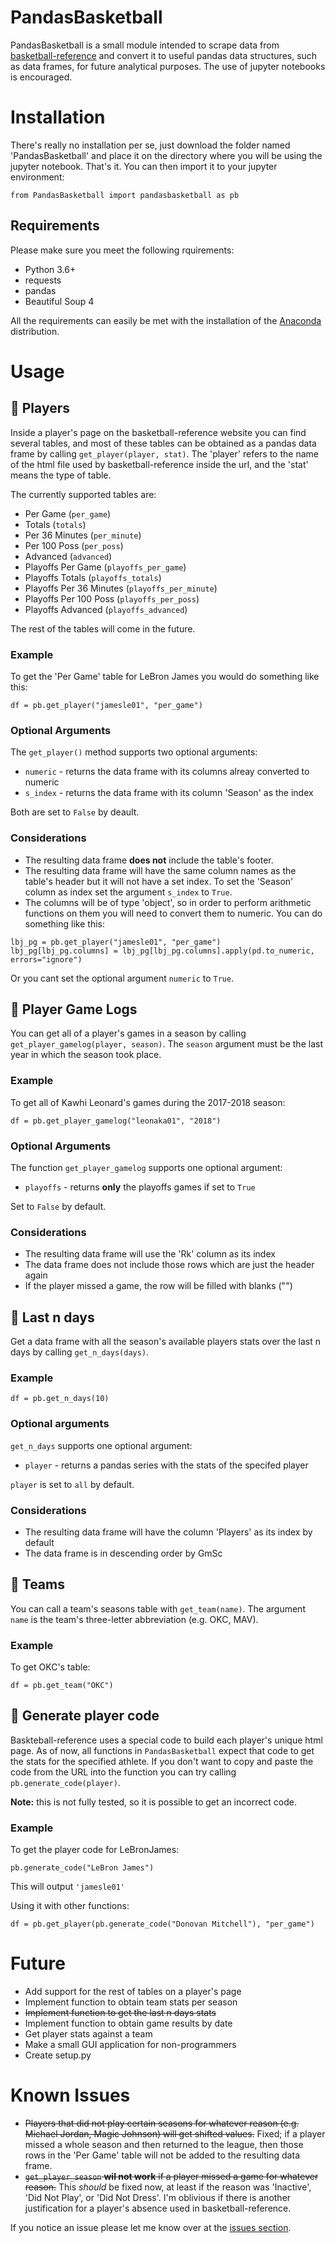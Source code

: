 # PandasBasketball
PandasBasketball is a small module intended to scrape data from [basketball-reference](https://www.basketball-reference.com/) and convert it to useful pandas data structures, such as data frames, for future analytical purposes. The use of jupyter notebooks is encouraged.

# Installation
There's really no installation per se, just download the folder named 'PandasBasketball' and place it on the directory where you will be using the jupyter notebook. That's it.
You can then import it to your jupyter environment:
```
from PandasBasketball import pandasbasketball as pb
```

## Requirements
Please make sure you meet the following rquirements:
- Python 3.6+
- requests
- pandas
- Beautiful Soup 4

All the requirements can easily be met with the installation of the [Anaconda](https://www.anaconda.com/download/) distribution.

# Usage
## :basketball: Players
Inside a player's page on the basketball-reference website you can find several tables, and most of these tables can be obtained as a pandas data frame by calling `get_player(player, stat)`. The 'player' refers to the name of the html file used by basketball-reference inside the url, and the 'stat' means the type of table.

The currently supported tables are:
- Per Game (`per_game`)
- Totals (`totals`)
- Per 36 Minutes (`per_minute`)
- Per 100 Poss (`per_poss`)
- Advanced (`advanced`)
- Playoffs Per Game (`playoffs_per_game`)
- Playoffs Totals (`playoffs_totals`)
- Playoffs Per 36 Minutes (`playoffs_per_minute`)
- Playoffs Per 100 Poss (`playoffs_per_poss`)
- Playoffs Advanced (`playoffs_advanced`)

The rest of the tables will come in the future.

### Example
To get the 'Per Game' table for LeBron James you would do something like this:
```
df = pb.get_player("jamesle01", "per_game")
```

### Optional Arguments
The `get_player()` method supports two optional arguments:
- `numeric` - returns the data frame with its columns alreay converted to numeric
- `s_index` - returns the data frame with its column 'Season' as the index

Both are set to `False` by deault.

### Considerations
- The resulting data frame **does not** include the table's footer.
- The resulting data frame will have the same column names as the table's header but it will not have a set index. To set the 'Season' column as index set the argument `s_index` to `True`. 
- The columns will be of type 'object', so in order to perform arithmetic functions on them you will need to convert them to numeric. You can do something like this:
```
lbj_pg = pb.get_player("jamesle01", "per_game")
lbj_pg[lbj_pg.columns] = lbj_pg[lbj_pg.columns].apply(pd.to_numeric, errors="ignore")
```
Or you cant set the optional argument `numeric` to `True`.

## :basketball: Player Game Logs
You can get all of a player's games in a season by calling `get_player_gamelog(player, season)`. The `season` argument must be the last year in which the season took place. 

### Example
To get all of Kawhi Leonard's games during the 2017-2018 season:
```
df = pb.get_player_gamelog("leonaka01", "2018")
```

### Optional Arguments
The function `get_player_gamelog` supports one optional argument:
- `playoffs` - returns **only** the playoffs games if set to `True`

Set to `False` by default.

### Considerations
- The resulting data frame will use the 'Rk' column as its index
- The data frame does not include those rows which are just the header again
- If the player missed a game, the row will be filled with blanks ("")

## :basketball: Last n days
Get a data frame with all the season's available players stats over the last n days by calling `get_n_days(days)`.

### Example
```
df = pb.get_n_days(10)
```
### Optional arguments
`get_n_days` supports one optional argument: 
- `player` - returns a pandas series with the stats of the specifed player

`player` is set to `all` by default.

### Considerations
- The resulting data frame will have the column 'Players' as its index by default
- The data frame is in descending order by GmSc

## :basketball: Teams
You can call a team's seasons table with `get_team(name)`. The argument `name` is the team's three-letter abbreviation (e.g. OKC, MAV).

### Example
To get OKC's table:
```
df = pb.get_team("OKC")
```

## :basketball: Generate player code
Baskteball-reference uses a special code to build each player's unique html page. As of now, all functions in `PandasBasketball` expect that code to get the stats for the specified athlete. If you don't want to copy and paste the code from the URL into the function you can try calling `pb.generate_code(player)`. 

**Note:** this is not fully tested, so it is possible to get an incorrect code.

### Example
To get the player code for LeBronJames:
```
pb.generate_code("LeBron James")
```
This will output `'jamesle01'` 

Using it with other functions:
```
df = pb.get_player(pb.generate_code("Donovan Mitchell"), "per_game")
```


# Future
- Add support for the rest of tables on a player's page
- Implement function to obtain team stats per season
- ~~Implement function to get the last n days stats~~
- Implement function to obtain game results by date
- Get player stats against a team
- Make a small GUI application for non-programmers
- Create setup.py 

# Known Issues
- ~~Players that did not play certain seasons for whatever reason (e.g. Michael Jordan, Magic Johnson) will get shifted values.~~ Fixed; if a player missed a whole season and then returned to the league, then those rows in the 'Per Game' table will not be added to the resulting data frame.
- ~~`get_player_season` **wil not work** if a player missed a game for whatever reason.~~ This *should* be fixed now, at least if the reason was 'Inactive', 'Did Not Play', or 'Did Not Dress'. I'm oblivious if there is another justification for a player's absence used in basketball-reference.

If you notice an issue please let me know over at the [issues section](https://github.com/alfremedpal/PandasBasketball/issues).